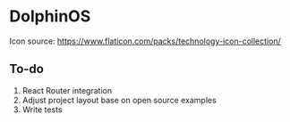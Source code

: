 # DolphinOS

Icon source: https://www.flaticon.com/packs/technology-icon-collection/

## To-do

1. React Router integration
2. Adjust project layout base on open source examples
3. Write tests